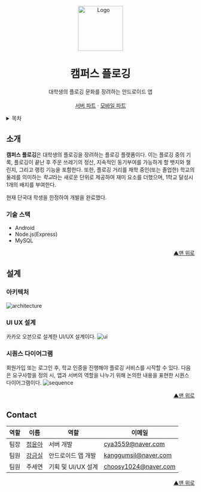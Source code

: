 <div id="top"></div>
<!-- PROJECT LOGO -->
<br />
<div align="center">
  <a href="https://user-images.githubusercontent.com/41707077/142101954-c4d096ec-7233-4c8c-a710-b9cf308fa79b.png">
    <img src="https://user-images.githubusercontent.com/41707077/142101954-c4d096ec-7233-4c8c-a710-b9cf308fa79b.png" alt="Logo" width="120" height="120">
  </a>
  <h1 align="center">캠퍼스 플로깅</h1>

  <p align="center">
    대학생의 플로깅 문화를 장려하는 안드로이드 앱
    <br />
    <br />
    <a href="https://github.com/glging/server">서버 파트</a>
    ·
    <a href="https://github.com/glging/client">모바일 파트</a>
  </p>
</div>



<!-- TABLE OF CONTENTS -->
<details>
  <summary>목차</summary>
  <ol>
    <li>
      <a href="#소개">소개</a>
      <ul>
        <li><a href="#기술-스택">기술 스택</a></li>
      </ul>
    </li>
    <li>
      <a href="#설계">설계</a>
      <ul>
        <li><a href="#아키텍처">아키텍처</a></li>
        <li><a href="#UI-UX-설계">UI/UX 설계</a></li>
        <li><a href="#시퀀스-다이어그램">시퀀스 다이어그램</a></li>
      </ul>
    </li>
    <li><a href="#contact">Contact</a></li>
  </ol>
</details>

<!-- ABOUT THE PROJECT -->
## 소개


**캠퍼스 플로깅**은 대학생의 플로깅을 장려하는 플로깅 플랫폼이다. 이는 플로깅 중의 기록, 플로깅이 끝난 후 주운 쓰레기의 정산, 지속적인 동기부여를 가능하게 할 뱃지와 챌린지, 그리고 랭킹 기능을 포함한다. 또한, 플로깅 거리를 재학 중인(또는 졸업한) 학교의 둘레를 의미하는 *학교*라는 새로운 단위로 제공하여 재미 요소를 더했으며, 1학교 달성시 1개의 배지를 부여한다.

현재 단국대 학생을 한정하여 개발을 완료했다.

### 기술 스택

* Android
* Node.js(Express)
* MySQL

<p align="right"><a href="#top">▲맨 위로</a></p>


## 설계
### 아키텍처
![architecture](https://user-images.githubusercontent.com/41707077/142095536-fe4a4467-6e52-4ee6-aec4-e2567fab7261.PNG)

### UI UX 설계
카카오 오븐으로 설계한 UI/UX 설계이다.
![ui](https://user-images.githubusercontent.com/41707077/142130293-c0070751-4520-41a0-b905-040ebdba0800.png)


### 시퀀스 다이어그램
회원가입 또는 로그인 후, 학교 인증을 진행해야 플로깅 서비스를 시작할 수 있다. 다음은 요구사항을 정의 시,  앱과 서버의 역할을 나누기 위해 논의한 내용을 표현한 시퀀스 다이어그램이다.
![sequence](https://user-images.githubusercontent.com/41707077/142095886-5a3b6a83-0d64-49bd-bc70-4f04e83a32e2.png)

<p align="right"><a href="#top">▲맨 위로</a></p>

## Contact
| 역할 | 이름 | 역할 | 이메일 |
| ---- | -------| --- | --- |
| 팀장 | [정윤아](https://github.com/yuna1212) | 서버 개발 | cya3559@naver.com
| 팀원 | [강금실](https://github.com/Kang-Gumsil) | 안드로이드 앱 개발 | kanggumsil@naver.com
| 팀원 | 주세연 | 기획 및 UI/UX 설계 | choosy1024@naver.com

<p align="right"><a href="#top">▲맨 위로</a></p>
